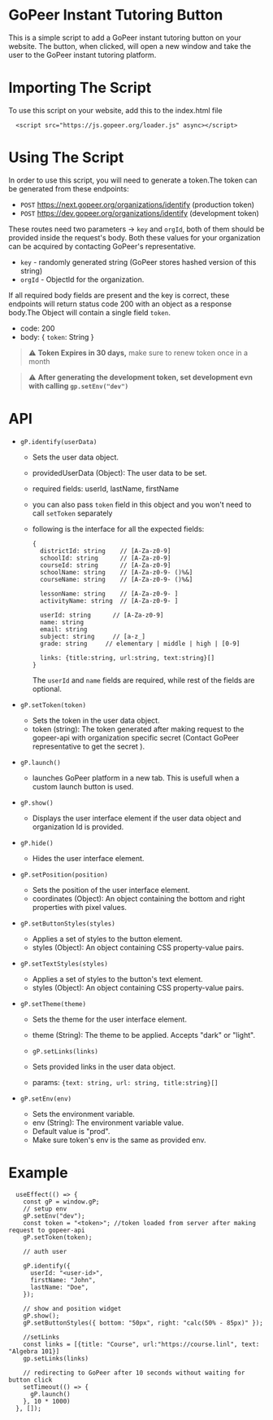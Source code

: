 # GoPeer Instant Tutoring Button

This is a simple script to add a GoPeer instant tutoring button on your website. The button, when clicked, will open a new window and take the user to the GoPeer instant tutoring platform.

# Importing The Script

To use this script on your website, add this to the index.html file

```
  <script src="https://js.gopeer.org/loader.js" async></script>
```

# Using The Script

In order to use this script, you will need to generate a token.The token can be generated from these endpoints:

- `POST` https://next.gopeer.org/organizations/identify (production token)
- `POST` https://dev.gopeer.org/organizations/identify (development token)

These routes need two parameters -> `key` and `orgId`, both of them should be provided inside the request's body. Both these values for your organization can be acquired by contacting GoPeer's representative.

- `key` - randomly generated string (GoPeer stores hashed version of this string)
- `orgId` - ObjectId for the organization.

If all required body fields are present and the key is correct, these endpoints will return status code 200 with an object as a response body.The Object will contain a single field `token`.

- code: 200
- body: { `token`: String }


> :warning: **Token Expires in 30 days,** make sure to renew token once in a month

> :warning: **After generating the development token, set development evn with calling `gp.setEnv("dev")`**

# API

- `gP.identify(userData)`

  - Sets the user data object.
  - providedUserData (Object): The user data to be set.
  - required fields: userId, lastName, firstName
  - you can also pass `token` field in this object and you won't need to call `setToken` separately
  - following is the interface for all the expected fields:

    ```
    {
      districtId: string    // [A-Za-z0-9]
      schoolId: string      // [A-Za-z0-9]
      courseId: string      // [A-Za-z0-9]
      schoolName: string    // [A-Za-z0-9- ()%&]
      courseName: string    // [A-Za-z0-9- ()%&]

      lessonName: string    // [A-Za-z0-9- ]
      activityName: string  // [A-Za-z0-9- ]

      userId: string      // [A-Za-z0-9]
      name: string
      email: string
      subject: string     // [a-z_]
      grade: string     // elementary | middle | high | [0-9]

      links: {title:string, url:string, text:string}[]
    }
    ```

    The `userId` and `name` fields are required, while rest of the fields are optional.

- `gP.setToken(token)`

  - Sets the token in the user data object.
  - token (string): The token generated after making request to the gopeer-api with organization specific secret (Contact GoPeer representative to get the secret ).

- `gP.launch()`

  - launches GoPeer platform in a new tab. This is usefull when a custom launch button is used.

- `gP.show()`

  - Displays the user interface element if the user data object and organization Id is provided.

- `gP.hide()`

  - Hides the user interface element.

- `gP.setPosition(position)`

  - Sets the position of the user interface element.
  - coordinates (Object): An object containing the bottom and right properties with pixel values.

- `gP.setButtonStyles(styles)`

  - Applies a set of styles to the button element.
  - styles (Object): An object containing CSS property-value pairs.

- `gP.setTextStyles(styles)`

  - Applies a set of styles to the button's text element.
  - styles (Object): An object containing CSS property-value pairs.

- `gP.setTheme(theme)`

  - Sets the theme for the user interface element.
  - theme (String): The theme to be applied. Accepts "dark" or "light".

  - `gP.setLinks(links)`

  - Sets provided links in the user data object.
  - params: `{text: string, url: string, title:string}[]`

- `gP.setEnv(env)`
  - Sets the environment variable.
  - env (String): The environment variable value.
  - Default value is "prod".
  - Make sure token's env is the same as provided env.

# Example

```
  useEffect(() => {
    const gP = window.gP;
    // setup env
    gP.setEnv("dev");
    const token = "<token>"; //token loaded from server after making request to gopeer-api
    gP.setToken(token);

    // auth user

    gP.identify({
      userId: "<user-id>",
      firstName: "John",
      lastName: "Doe",
    });

    // show and position widget
    gP.show();
    gP.setButtonStyles({ bottom: "50px", right: "calc(50% - 85px)" });

    //setLinks
    const links = [{title: "Course", url:"https://course.linl", text: "Algebra 101}]
    gp.setLinks(links)

    // redirecting to GoPeer after 10 seconds without waiting for button click
    setTimeout(() => {
      gP.launch()
    }, 10 * 1000)
  }, []);
```
